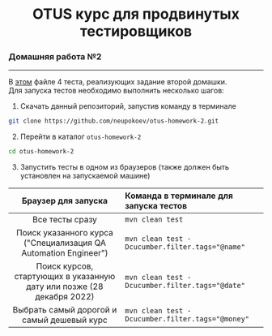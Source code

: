 <h1 align="center">OTUS курс для продвинутых тестировщиков</h1>
<h3 align="left">Домашняя работа №2</h3>

---
В [этом](https://github.com/neupokoev/otus-homework-2/blob/main/src/test/java/ui/courses/Homework2Tests.java) 
файле 4 теста, реализующих задание второй домашки.\
Для запуска тестов необходимо выполнить несколько шагов: 
1. Скачать данный репозиторий, запустив команду в терминале
```bash
git clone https://github.com/neupokoev/otus-homework-2.git
```
2. Перейти в каталог `otus-homework-2`
```bash
cd otus-homework-2
```
3. Запустить тесты в одном из браузеров (также должен быть установлен на запускаемой машине)

|                          Браузер для запуска                          | Команда в терминале для запуска тестов           |
|:---------------------------------------------------------------------:|:-------------------------------------------------|
|                            Все тесты сразу                            | `mvn clean test`                                 |
|    Поиск указанного курса ("Специализация QA Automation Engineer")    | `mvn clean test -Dcucumber.filter.tags="@name"`  |
| Поиск курсов, стартующих в указанную дату или позже (28 декабря 2022) | `mvn clean test -Dcucumber.filter.tags="@date"`  |
|              Выбрать самый дорогой и самый дешевый курс               | `mvn clean test -Dcucumber.filter.tags="@money"` |